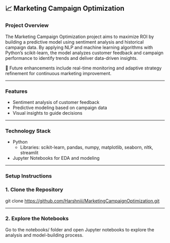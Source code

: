 ## 📈 Marketing Campaign Optimization

### Project Overview

The Marketing Campaign Optimization project aims to maximize ROI by building a predictive model using sentiment analysis and historical campaign data. By applying NLP and machine learning algorithms with Python’s scikit-learn, the model analyzes customer feedback and campaign performance to identify trends and deliver data-driven insights. 

🔄 Future enhancements include real-time monitoring and adaptive strategy refinement for continuous marketing improvement.

---

###  Features

- Sentiment analysis of customer feedback  
- Predictive modeling based on campaign data  
- Visual insights to guide decisions  

---

###  Technology Stack

- Python
  -  Libraries: scikit-learn, pandas, numpy, matplotlib, seaborn, nltk, streamlit
- Jupyter Notebooks for EDA and modeling

---

###  Setup Instructions

### 1. Clone the Repository

git clone https://github.com/Harshniii/MarketingCampaignOptimization.git

---

### 2. Explore the Notebooks
Go to the notebooks/ folder and open Jupyter notebooks to explore the analysis and model-building process.
